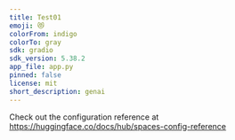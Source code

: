 ```yaml
---
title: Test01
emoji: 😻
colorFrom: indigo
colorTo: gray
sdk: gradio
sdk_version: 5.38.2
app_file: app.py
pinned: false
license: mit
short_description: genai
---
```


Check out the configuration reference at https://huggingface.co/docs/hub/spaces-config-reference